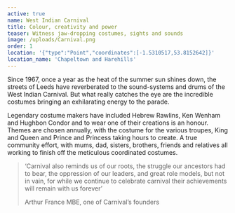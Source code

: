 ```yaml
---
active: true
name: West Indian Carnival
title: Colour, creativity and power
teaser: Witness jaw-dropping costumes, sights and sounds
image: /uploads/Carnival.png
order: 1
location: '{"type":"Point","coordinates":[-1.5310517,53.8152642]}'
location_name: 'Chapeltown and Harehills'
---
```

Since 1967, once a year as the heat of the summer sun shines down, the streets of Leeds have reverberated to the sound-systems and drums of the West Indian Carnival. But what really catches the eye are the incredible costumes bringing an exhilarating energy to the parade.

Legendary costume makers have included Hebrew Rawlins, Ken Wenham and Hughbon Condor and to wear one of their creations is an honour. Themes are chosen annually, with the costume for the various troupes, King and Queen and Prince and Princess taking hours to create. A true community effort, with mums, dad, sisters, brothers, friends and relatives all working to finish off the meticulous coordinated costumes.

> ‘Carnival also reminds us of our roots, the struggle our ancestors had to bear, the oppression of our leaders, and great role models, but not in vain, for while we continue to celebrate carnival their achievements will remain with us forever’
>
> Arthur France MBE, one of Carnival’s founders